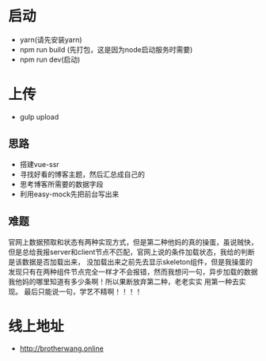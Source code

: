 # 启动
- yarn(请先安装yarn)
- npm run build (先打包，这是因为node启动服务时需要)
- npm run dev(启动)

# 上传

- gulp upload

## 思路
- 搭建vue-ssr
- 寻找好看的博客主题，然后汇总成自己的
- 思考博客所需要的数据字段
- 利用easy-mock先把前台写出来

## 难题

官网上数据预取和状态有两种实现方式，但是第二种他妈的真的操蛋，虽说贼快，但是总给我报server和client节点不匹配，官网上说的条件加载状态，我给的判断是该数据是否加载出来，
没加载出来之前先去显示skeleton组件，但是我操蛋的发现只有在两种组件节点完全一样才不会报错，然而我想问一句，异步加载的数据我他妈的哪里知道有多少条啊！所以果断放弃第二种，老老实实
用第一种去实现。 最后只能说一句，学艺不精啊！！！！

# 线上地址

- http://brotherwang.online
